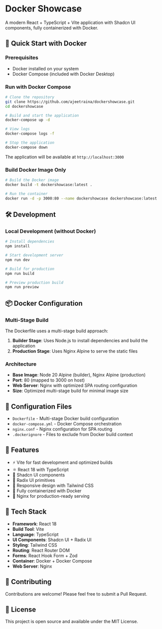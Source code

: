 # Docker Showcase

A modern React + TypeScript + Vite application with Shadcn UI components, fully containerized with Docker.

## 🚀 Quick Start with Docker

### Prerequisites
- Docker installed on your system
- Docker Compose (included with Docker Desktop)

### Run with Docker Compose

```bash
# Clone the repository
git clone https://github.com/ajeetraina/dockershowcase.git
cd dockershowcase

# Build and start the application
docker-compose up -d

# View logs
docker-compose logs -f

# Stop the application
docker-compose down
```

The application will be available at `http://localhost:3000`

### Build Docker Image Only

```bash
# Build the Docker image
docker build -t dockershowcase:latest .

# Run the container
docker run -d -p 3000:80 --name dockershowcase dockershowcase:latest
```

## 🛠️ Development

### Local Development (without Docker)

```bash
# Install dependencies
npm install

# Start development server
npm run dev

# Build for production
npm run build

# Preview production build
npm run preview
```

## 📦 Docker Configuration

### Multi-Stage Build
The Dockerfile uses a multi-stage build approach:
1. **Builder Stage**: Uses Node.js to install dependencies and build the application
2. **Production Stage**: Uses Nginx Alpine to serve the static files

### Architecture
- **Base Image**: Node 20 Alpine (builder), Nginx Alpine (production)
- **Port**: 80 (mapped to 3000 on host)
- **Web Server**: Nginx with optimized SPA routing configuration
- **Size**: Optimized multi-stage build for minimal image size

## 🔧 Configuration Files

- `Dockerfile` - Multi-stage Docker build configuration
- `docker-compose.yml` - Docker Compose orchestration
- `nginx.conf` - Nginx configuration for SPA routing
- `.dockerignore` - Files to exclude from Docker build context

## 🌟 Features

- ⚡ Vite for fast development and optimized builds
- ⚛️ React 18 with TypeScript
- 🎨 Shadcn UI components
- 🔧 Radix UI primitives
- 📱 Responsive design with Tailwind CSS
- 🐳 Fully containerized with Docker
- 🚀 Nginx for production-ready serving

## 📝 Tech Stack

- **Framework**: React 18
- **Build Tool**: Vite
- **Language**: TypeScript
- **UI Components**: Shadcn UI + Radix UI
- **Styling**: Tailwind CSS
- **Routing**: React Router DOM
- **Forms**: React Hook Form + Zod
- **Container**: Docker + Docker Compose
- **Web Server**: Nginx

## 🤝 Contributing

Contributions are welcome! Please feel free to submit a Pull Request.

## 📄 License

This project is open source and available under the MIT License.
